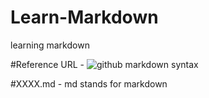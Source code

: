 # Learn-Markdown
learning markdown

#Reference URL - ![github markdown syntax](https://guides.github.com/features/mastering-markdown)

#XXXX.md - md stands for markdown

